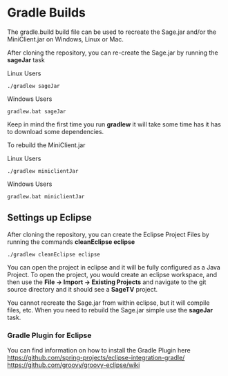 # Gradle Builds #

The gradle.build build file can be used to recreate the Sage.jar and/or the MiniClient.jar on Windows, Linux or Mac.

After cloning the repository, you can re-create the Sage.jar by running the **sageJar** task

Linux Users

```
./gradlew sageJar
```

Windows Users

```
gradlew.bat sageJar
```

Keep in mind the first time you run **gradlew** it will take some time has it has to download some dependencies.

To rebuild the MiniClient.jar

Linux Users

```
./gradlew miniclientJar
```

Windows Users

```
gradlew.bat miniclientJar
```



## Settings up Eclipse ##
After cloning the repository, you can create the Eclipse Project Files by running the commands **cleanEclipse eclipse**

```
./gradlew cleanEclipse eclipse
```

You can open the project in eclipse and it will be fully configured as a Java Project.  To open the project, you would create an eclipse workspace, and then use the **File -> Import -> Existing Projects** and navigate to the git source directory and it should see a **SageTV** project.

You cannot recreate the Sage.jar from within eclipse, but it will compile files, etc.  When you need to rebuild the Sage.jar simple use the **sageJar** task.

### Gradle Plugin for Eclipse ###
You can find information on how to install the Gradle Plugin here
https://github.com/spring-projects/eclipse-integration-gradle/
https://github.com/groovy/groovy-eclipse/wiki
